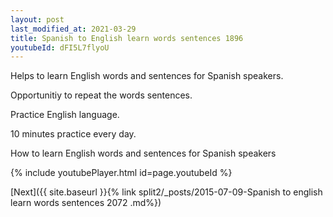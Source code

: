 ```yaml
---
layout: post
last_modified_at: 2021-03-29
title: Spanish to English learn words sentences 1896 
youtubeId: dFI5L7flyoU
---
```

 
 
Helps to learn English words and sentences for Spanish speakers.

Opportunitiy to repeat the words sentences. 

Practice English language. 
 
10 minutes practice every day. 
 
How to learn English words and sentences for Spanish speakers 
 
{% include youtubePlayer.html id=page.youtubeId %}
 
 
[Next]({{ site.baseurl }}{% link  split2/_posts/2015-07-09-Spanish to english learn words sentences 2072 .md%})
 
